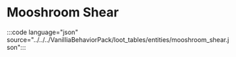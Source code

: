 # Mooshroom Shear

:::code language="json" source="../../../VanilliaBehaviorPack/loot_tables/entities/mooshroom_shear.json":::